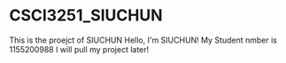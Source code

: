 # CSCI3251_SIUCHUN
This is the proejct of SIUCHUN
Hello, I'm SIUCHUN!
My Student nmber is 1155200988
I will pull my project later!
